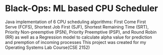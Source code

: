 # Black-Ops: ML based CPU Scheduler
Java implementation of 6 CPU scheduling algorithms: First Come First Serve (FCFS), Shortest Job First (SJF), Shortest Remaining Time (SRT), Priority Non-preemptive (PSN), Priority Preemptive (PSP), and Round Robin (RR) as well as a Regression model to calculate alpha value for prediction and premption of incoming processes
This project was created for my Operating Systems Lab Course(CSE 2152)
